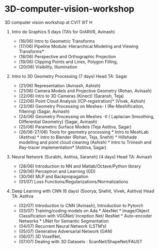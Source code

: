 # 3D-computer-vision-workshop
3D computer vision workshop at CVIT IIIT H

1) Intro do Graphics 5 days (TA’s for GrARVR, Avinash)
    * (16/06) Intro to Geometric Transforms
    * (17/06) Pipeline Module: Hierarchical Modeling and Viewing Transforms*
    * (18/06) Perspective and Orthographic Projection
    * (19/06) Clipping Points and Lines, Polygon Filling,
    * (20/06) Visibility, Illumination

2) Intro to 3D Geometry Processing (7 days) Head TA: Sagar
    * (21/06) Representation (Avinash, Ashish)
    * (21/06) Camera Models and Projective Geometry (Rohan, Avinash)
    * (22/06) Intro to 3D Cameras (Kinect) (Saransh, Teja)
    * (22/06) Point Cloud Analysis (ICP-registration)* (Vivek, Ashish)
    * (23/06) Geometry Processing on Meshes- I (Re-Meshification, filtering) (Sagar,
    Avinash)
    * (24/06) Geometry Processing on Meshes -II ( Laplacian Smoothing,
    Differential Geometry) (Sagar, Avinash)
    * (25/06) Parametric Surface Models (Teja Astitva, Sagar)
    * (26/06-27/06) Tools for geometry processing
          * Intro to MeshLab (Astitva)
          * Intro to Blender (Rohan, Teja, Snehit)
          * Hillshade modelling and point cloud cleaning (Ashish)
          * Intro to Trimesh and Ray-tracer implementation* (Astitva, Sagar)

3) Neural Network (Surabhi, Astitva, Saransh) (4 days) Head TA: Avinash
    * (28/06) Introduction to NN and Matlab/Octave/Python library
    * (29/06) Perceptron and Learning (GD)
    * (30/06) MLP and Backpropagation
    * (01/07) Loss Functions/Regularizations/Normalizations


4) Deep Learning with CNN (6 days) (Soorya, Snehit, Vivek, Astitva) Head TA: Astitva
    * (02/07) Introduction to CNN (Avinash), Introduction to Pytorch
    * (03/07) Training/coding models on Ada
          * AlexNet
          * Image/Object Classification with VGGNet/ Inception Net/ ResNet
          * Auto-encoder Networks
          * UNet for Semantic Segmentation
    * (04/07) Recurrent Neural Network (LSTM’s)
    * (05/07) Generative Adversarial Network (GAN)
    * (06/07) 3D VoxelNet,
    * (07/07) Dealing with 3D Datasets : ScanNet/ShapeNet/FAUST 


